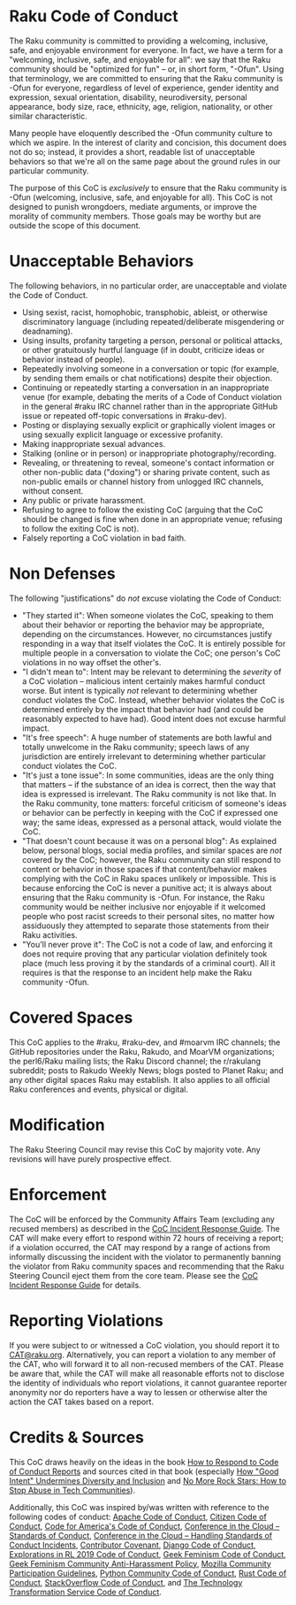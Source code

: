 Raku Code of Conduct
====================

The Raku community is committed to providing a welcoming, inclusive,
safe, and enjoyable environment for everyone.  In fact, we have a term
for a "welcoming, inclusive, safe, and enjoyable for all": we say that
the Raku community should be "optimized for fun" – or, in short form,
"-Ofun".  Using that terminology, we are committed to ensuring that the
Raku community is -Ofun for everyone, regardless of level of experience,
gender identity and expression, sexual orientation, disability,
neurodiversity, personal appearance, body size, race, ethnicity, age,
religion, nationality, or other similar characteristic.

Many people have eloquently described the -Ofun community culture to
which we aspire.  In the interest of clarity and concision, this
document does not do so; instead, it provides a short, readable list of
unacceptable behaviors so that we're all on the same page about the
ground rules in our particular community.

The purpose of this CoC is _exclusively_ to ensure that the Raku
community is -Ofun (welcoming, inclusive, safe, and enjoyable for all).
This CoC is not designed to punish wrongdoers, mediate arguments, or
improve the morality of community members.  Those goals may be worthy
but are outside the scope of this document.

Unacceptable Behaviors
======================

The following behaviors, in no particular order, are unacceptable and
violate the Code of Conduct.

* Using sexist, racist, homophobic, transphobic, ableist, or otherwise
  discriminatory language (including repeated/deliberate misgendering or
  deadnaming).
* Using insults, profanity targeting a person, personal or political
  attacks, or other gratuitously hurtful language (if in doubt,
  criticize ideas or behavior instead of people).
* Repeatedly involving someone in a conversation or topic (for example,
  by sending them emails or chat notifications) despite their
  objection.
* Continuing or repeatedly starting a conversation in an inappropriate
  venue (for example, debating the merits of a Code of Conduct violation
  in the general #raku IRC channel rather than in the appropriate GitHub
  issue or repeated off-topic conversations in #raku-dev).
* Posting or displaying sexually explicit or graphically violent images
  or using sexually explicit language or excessive profanity.
* Making inappropriate sexual advances.
* Stalking (online or in person) or inappropriate photography/recording.
* Revealing, or threatening to reveal, someone's contact information or
  other non-public data ("doxing") or sharing private content, such as
  non-public emails or channel history from unlogged IRC channels,
  without consent.
* Any public or private harassment.
* Refusing to agree to follow the existing CoC (arguing that the CoC
  should be changed is fine when done in an appropriate venue; refusing
  to follow the exiting CoC is not).
* Falsely reporting a CoC violation in bad faith.

Non Defenses
============

The following "justifications" do _not_ excuse violating the Code of
Conduct:

* "They started it": When someone violates the CoC, speaking to them
  about their behavior or reporting the behavior may be appropriate,
  depending on the circumstances.  However, no circumstances justify
  responding in a way that itself violates the CoC.  It is entirely
  possible for multiple people in a conversation to violate the CoC;
  one person's CoC violations in no way offset the other's.
* "I didn't mean to": Intent may be relevant to determining the
  _severity_ of a CoC violation – malicious intent certainly makes
  harmful conduct worse.  But intent is typically _not_ relevant to
  determining whether conduct violates the CoC.  Instead, whether
  behavior violates the CoC is determined entirely by the impact that
  behavior had (and could be reasonably expected to have had).  Good
  intent does not excuse harmful impact.
* "It's free speech": A huge number of statements are both lawful and
  totally unwelcome in the Raku community; speech laws of any
  jurisdiction are entirely irrelevant to determining whether particular
  conduct violates the CoC.
* "It's just a tone issue": In some communities, ideas are the only
  thing that matters – if the substance of an idea is correct, then the
  way that idea is expressed is irrelevant.  The Raku community is not
  like that.  In the Raku community, tone matters: forceful criticism of
  someone's ideas or behavior can be perfectly in keeping with the CoC
  if expressed one way; the same ideas, expressed as a personal attack,
  would violate the CoC.
* "That doesn't count because it was on a personal blog": As explained
  below, personal blogs, social media profiles, and similar spaces are
  _not_ covered by the CoC; however, the Raku community can still respond
  to content or behavior in those spaces if that content/behavior makes
  complying with the CoC in Raku spaces unlikely or impossible.  This is
  because enforcing the CoC is never a punitive act; it is always about
  ensuring that the Raku community is -Ofun.  For instance, the Raku
  community would be neither inclusive nor enjoyable if it welcomed
  people who post racist screeds to their personal sites, no matter how
  assiduously they attempted to separate those statements from their
  Raku activities.
* "You'll never prove it": The CoC is not a code of law, and enforcing
  it does not require proving that any particular violation definitely
  took place (much less proving it by the standards of a criminal
  court).  All it requires is that the response to an incident help make
  the Raku community -Ofun.

Covered Spaces
==============

This CoC applies to the #raku, #raku-dev, and #moarvm IRC channels; the
GitHub repositories under the Raku, Rakudo, and MoarVM organizations;
the perl6/Raku mailing lists; the Raku Discord channel; the r/rakulang
subreddit; posts to Rakudo Weekly News; blogs posted to Planet Raku; and
any other digital spaces Raku may establish.  It also applies to all
official Raku conferences and events, physical or digital.

Modification
============
The Raku Steering Council may revise this CoC by majority vote.  Any 
revisions will have purely prospective effect.

Enforcement
===========

The CoC will be enforced by the Community Affairs Team (excluding any
recused members) as described in the [CoC Incident Response
Guide](./coc_incident_response_guide.md).  The CAT will make every
effort to respond within 72 hours of receiving a report; if a violation
occurred, the CAT may respond by a range of actions from informally
discussing the incident with the violator to permanently banning the
violator from Raku community spaces and recommending that the Raku
Steering Council eject them from the core team.  Please see the [CoC
Incident Response
Guide](./coc_incident_response_guide.md#allowed-responses) for details.

Reporting Violations
====================

If you were subject to or witnessed a CoC violation, you should report
it to CAT@raku.org.  Alternatively, you can report a violation to any
member of the CAT, who will forward it to all non-recused members of the
CAT.  Please be aware that, while the CAT will make all reasonable
efforts not to disclose the identity of individuals who report
violations, it cannot guarantee reporter anonymity nor do reporters have
a way to lessen or otherwise alter the action the CAT takes based on a
report.

Credits & Sources
=================

This CoC draws heavily on the ideas in the book [How to Respond to Code
of Conduct Reports](https://frameshiftconsulting.com/code-of-conduct-book/) and
sources cited in that book (especially [How "Good Intent" Undermines
Diversity and Inclusion](https://thebias.com/2017/09/26/how-good-intent-undermines-diversity-and-inclusion/)
and [No More Rock Stars: How to Stop Abuse in Tech
Communities](https://hypatia.ca/2016/06/21/no-more-rock-stars/)).

Additionally, this CoC was inspired by/was written with reference to the following codes of
conduct:
[Apache Code of Conduct](https://www.apache.org/foundation/policies/conduct.html),
[Citizen Code of Conduct](https://github.com/stumpsyn/policies/blob/master/citizen_code_of_conduct.md),
[Code for America's Code of Conduct](https://github.com/codeforamerica/codeofconduct/blob/master/code-of-conduct-en.md),
[Conference in the Cloud – Standards of Conduct](https://perlconference.us/tpc-2020-cloud/standards-of-conduct/),
[Conference in the Cloud – Handling Standards of Conduct Incidents](https://perlconference.us/tpc-2020-cloud/handling-standards-of-conduct-incidents/),
[Contributor Covenant](https://www.contributor-covenant.org/version/2/0/code_of_conduct/),
[Django Code of Conduct](https://www.djangoproject.com/conduct/),
[Explorations in RL 2019 Code of Conduct](https://sites.google.com/view/erl-2019/code-of-conduct),
[Geek Feminism Code of Conduct](https://geekfeminismdotorg.wordpress.com/about/code-of-conduct/),
[Geek Feminism Community Anti-Harassment Policy](https://geekfeminism.wikia.org/wiki/Community_anti-harassment/Policy),
[Mozilla Community Participation Guidelines](https://www.mozilla.org/en-US/about/governance/policies/participation/),
[Python Community Code of Conduct](https://www.python.org/psf/conduct/),
[Rust Code of Conduct](https://www.rust-lang.org/policies/code-of-conduct),
[StackOverflow Code of Conduct](https://stackoverflow.com/conduct),
and
[The Technology Transformation Service Code of Conduct](https://github.com/18F/code-of-conduct/blob/master/code-of-conduct.md).
